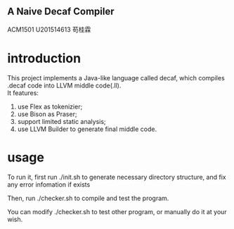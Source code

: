 A Naive Decaf Compiler 
---------------
ACM1501 U201514613 苟桂霖

# introduction
This project implements a Java-like language called decaf,
which compiles .decaf code into LLVM middle code(.ll).  
It features:

1. use Flex as tokenizier;
2. use Bison as Praser;
3. support limited static analysis;
4. use LLVM Builder to generate final middle code.

# usage
To run it, first run ./init.sh to generate necessary directory structure, and fix any error infomation if exists

Then, run ./checker.sh to compile and test the program. 

You can modify ./checker.sh to test other program, or manually do it at your wish.

